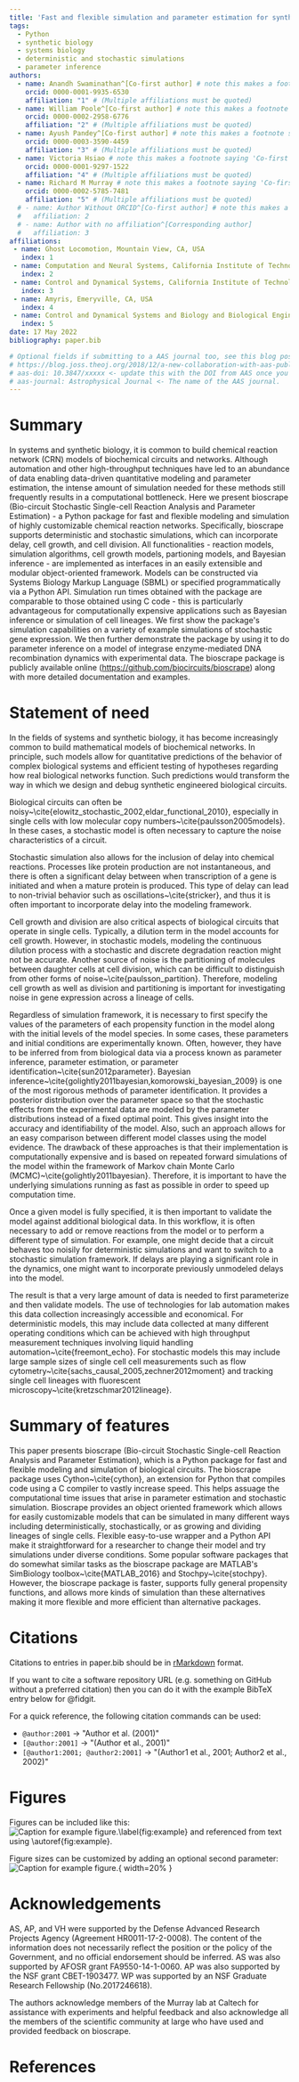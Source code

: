 ```yaml
---
title: 'Fast and flexible simulation and parameter estimation for synthetic biology using bioscrape'
tags:
  - Python
  - synthetic biology
  - systems biology
  - deterministic and stochastic simulations
  - parameter inference
authors:
  - name: Anandh Swaminathan^[Co-first author] # note this makes a footnote saying 'Co-first author'
    orcid: 0000-0001-9935-6530
    affiliation: "1" # (Multiple affiliations must be quoted)
  - name: William Poole^[Co-first author] # note this makes a footnote saying 'Co-first author'
    orcid: 0000-0002-2958-6776
    affiliation: "2" # (Multiple affiliations must be quoted)
  - name: Ayush Pandey^[Co-first author] # note this makes a footnote saying 'Co-first author'
    orcid: 0000-0003-3590-4459
    affiliation: "3" # (Multiple affiliations must be quoted)
  - name: Victoria Hsiao # note this makes a footnote saying 'Co-first author'
    orcid: 0000-0001-9297-1522
    affiliation: "4" # (Multiple affiliations must be quoted)
  - name: Richard M Murray # note this makes a footnote saying 'Co-first author'
    orcid: 0000-0002-5785-7481
    affiliation: "5" # (Multiple affiliations must be quoted)
  # - name: Author Without ORCID^[Co-first author] # note this makes a footnote saying 'Co-first author'
  #   affiliation: 2
  # - name: Author with no affiliation^[Corresponding author]
  #   affiliation: 3
affiliations:
 - name: Ghost Locomotion, Mountain View, CA, USA
   index: 1
 - name: Computation and Neural Systems, California Institute of Technology, Pasadena, CA, USA
   index: 2
 - name: Control and Dynamical Systems, California Institute of Technology, Pasadena, CA, USA
   index: 3
 - name: Amyris, Emeryville, CA, USA
   index: 4
 - name: Control and Dynamical Systems and Biology and Biological Engineering, California Institute of Technology, Pasadena, CA, USA
   index: 5
date: 17 May 2022
bibliography: paper.bib

# Optional fields if submitting to a AAS journal too, see this blog post:
# https://blog.joss.theoj.org/2018/12/a-new-collaboration-with-aas-publishing
# aas-doi: 10.3847/xxxxx <- update this with the DOI from AAS once you know it.
# aas-journal: Astrophysical Journal <- The name of the AAS journal.
---
```


# Summary
In systems and synthetic biology, it is common to build chemical reaction network (CRN) models of biochemical circuits and networks. Although automation and other high-throughput techniques have led to an abundance of data enabling data-driven quantitative modeling and parameter estimation, the intense amount of simulation needed for these methods still frequently results in a computational bottleneck. Here we present bioscrape (Bio-circuit Stochastic Single-cell Reaction Analysis and Parameter Estimation) - a Python package for fast and flexible modeling and simulation of highly customizable chemical reaction networks. Specifically, bioscrape supports deterministic and stochastic simulations, which can incorporate delay, cell growth, and cell division. All functionalities - reaction models, simulation algorithms, cell growth models, partioning models, and Bayesian inference - are implemented as interfaces in an easily extensible and modular object-oriented framework. Models can be constructed via Systems Biology Markup Language (SBML) or specified programmatically via a Python API. Simulation run times obtained with the package are comparable to those obtained using C code - this is particularly advantageous for computationally expensive applications such as Bayesian inference or simulation of cell lineages. We first show the package's simulation capabilities on a variety of example simulations of stochastic gene expression. We then further demonstrate the package by using it to do parameter inference on a model of integrase enzyme-mediated DNA recombination dynamics with experimental data. The bioscrape package is publicly available online (https://github.com/biocircuits/bioscrape) along with more detailed documentation and examples.



# Statement of need

In the fields of systems and synthetic biology, it has become increasingly common to build mathematical models of biochemical networks. In principle, such models allow for quantitative predictions of the behavior of complex biological systems and efficient testing of hypotheses regarding how real biological networks function. Such predictions would transform the way in which we design and debug synthetic engineered biological circuits. 


Biological circuits can often be noisy~\cite{elowitz_stochastic_2002,eldar_functional_2010}, especially in single cells with low molecular copy numbers~\cite{paulsson2005models}. In these cases, a stochastic model is often necessary to capture the noise characteristics of a circuit.

Stochastic simulation also allows for the inclusion of delay into chemical reactions. Processes like protein production are not instantaneous, and there is often a significant delay between when transcription of a gene is initiated and when a mature protein is produced. This type of delay can lead to non-trivial behavior such as oscillations~\cite{stricker}, and thus it is often important to incorporate delay into the modeling framework. 

Cell growth and division are also critical aspects of biological circuits that operate in single cells. Typically, a dilution term in the model accounts for cell growth. However, in stochastic models, modeling the continuous dilution process with a stochastic and discrete degradation reaction might not be accurate. Another source of noise is the partitioning of molecules between daughter cells at cell division, which can be difficult to distinguish from other forms of noise~\cite{paulsson_partition}. Therefore, modeling cell growth as well as division and partitioning is important for investigating noise in gene expression across a lineage of cells.

Regardless of simulation framework, it is necessary to first specify the values of the parameters of each propensity function in the model along with the initial levels of the model species. In some cases, these parameters and initial conditions are experimentally known. Often, however, they have to be inferred from from biological data via a process known as parameter inference, parameter estimation, or parameter identification~\cite{sun2012parameter}. Bayesian inference~\cite{golightly2011bayesian,komorowski_bayesian_2009} is one of the most rigorous methods of parameter identification. It provides a posterior distribution over the parameter space so that the stochastic effects from the experimental data are modeled by the parameter distributions instead of a fixed optimal point. This gives insight into the accuracy and identifiability of the model. Also, such an approach allows for an easy comparison between different model classes using the model evidence. The drawback of these approaches is that their implementation is computationally expensive and is based on repeated forward simulations of the model within the framework of Markov chain Monte Carlo (MCMC)~\cite{golightly2011bayesian}. Therefore, it is important to have the underlying simulations running as fast as possible in order to speed up computation time.

Once a given model is fully specified, it is then important to validate the model against additional biological data. In this workflow, it is often necessary to add or remove reactions from the model or to perform a different type of simulation. For example, one might decide that a circuit behaves too noisily for deterministic simulations and want to switch to a stochastic simulation framework. If delays are playing a significant role in the dynamics, one might want to incorporate previously unmodeled delays into the model.

The result is that a very large amount of data is needed to first parameterize and then validate models. The use of technologies for lab automation makes this data collection increasingly accessible and economical. For deterministic models, this may include data collected at many different operating conditions which can be achieved with high throughput measurement techniques involving liquid handling automation~\cite{freemont_echo}. For stochastic models this may include large sample sizes of single cell cell measurements such as flow cytometry~\cite{sachs_causal_2005,zechner2012moment} and tracking single cell lineages with fluorescent microscopy~\cite{kretzschmar2012lineage}. 

# Summary of features

This paper presents bioscrape (Bio-circuit Stochastic Single-cell Reaction Analysis and Parameter Estimation), which is a Python package for fast and flexible modeling and simulation of biological circuits. The bioscrape package uses Cython~\cite{cython}, an extension for Python that compiles code using a C compiler to vastly increase speed. This helps assuage the computational time issues that arise in parameter estimation and stochastic simulation. Bioscrape provides an object oriented framework which allows for easily customizable models that can be simulated in many different ways including deterministically, stochastically, or as growing and dividing lineages of single cells. Flexible easy-to-use wrapper and a Python API make it straightforward for a researcher to change their model and try simulations under diverse conditions. Some popular software packages that do somewhat similar tasks as the bioscrape package are MATLAB's SimBiology toolbox~\cite{MATLAB_2016} and Stochpy~\cite{stochpy}. However, the bioscrape package is faster, supports fully general propensity functions, and allows more kinds of simulation than these alternatives making it more flexible and more efficient than alternative packages.

# Citations

Citations to entries in paper.bib should be in
[rMarkdown](http://rmarkdown.rstudio.com/authoring_bibliographies_and_citations.html)
format.

If you want to cite a software repository URL (e.g. something on GitHub without a preferred
citation) then you can do it with the example BibTeX entry below for @fidgit.

For a quick reference, the following citation commands can be used:
- `@author:2001`  ->  "Author et al. (2001)"
- `[@author:2001]` -> "(Author et al., 2001)"
- `[@author1:2001; @author2:2001]` -> "(Author1 et al., 2001; Author2 et al., 2002)"

# Figures

Figures can be included like this:
![Caption for example figure.\label{fig:example}](figure.png)
and referenced from text using \autoref{fig:example}.

Figure sizes can be customized by adding an optional second parameter:
![Caption for example figure.](figure.png){ width=20% }

# Acknowledgements

AS, AP, and VH were supported by the Defense Advanced Research Projects Agency (Agreement HR0011-17-2-0008). The content of the information does not necessarily reflect the position or the policy of the Government, and no official endorsement should be inferred. AS was also supported by AFOSR grant FA9550-14-1-0060. AP was also supported by the NSF grant CBET-1903477.
WP was supported by an NSF Graduate Research Fellowship (No.2017246618).

The authors acknowledge members of the Murray lab at Caltech for assistance with experiments and helpful feedback and also acknowledge all the members of the scientific community at large who have used and provided feedback on bioscrape.


# References
